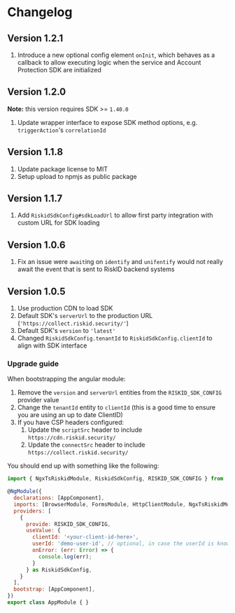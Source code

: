 # Changelog

## Version 1.2.1

1. Introduce a new optional config element `onInit`, which behaves as a callback to allow executing logic when the service and Account Protection SDK are initialized

## Version 1.2.0

**Note:** this version requires SDK >= `1.40.0`

1. Update wrapper interface to expose SDK method options, e.g. `triggerAction`'s `correlationId`

## Version 1.1.8

1. Update package license to MIT
1. Setup upload to npmjs as public package

## Version 1.1.7

1. Add `RiskidSdkConfig#sdkLoadUrl` to allow first party integration with custom URL for SDK loading

## Version 1.0.6

1. Fix an issue were `await`ing on `identify` and `unifentify` would not really await the event that is sent to RiskID backend systems

## Version 1.0.5

1. Use production CDN to load SDK
1. Default SDK's `serverUrl` to the production URL (`'https://collect.riskid.security/'`)
1. Default SDK's `version` to `'latest'`
1. Changed `RiskidSdkConfig.tenantId` to `RiskidSdkConfig.clientId` to align with SDK interface

### Upgrade guide

When bootstrapping the angular module:

1. Remove the `version` and `serverUrl` entities from the `RISKID_SDK_CONFIG` provider value
1. Change the `tenantId` entity to `clientId` (this is a good time to ensure you are using an up to date ClientID)
1. If you have CSP headers configured:
   1. Update the `scriptSrc` header to include `https://cdn.riskid.security/`
   1. Update the `connectSrc` header to include `https://collect.riskid.security/`

You should end up with something like the following:

```javascript
import { NgxTsRiskidModule, RiskidSdkConfig, RISKID_SDK_CONFIG } from '@transmitsecurity/ngx-ts-riskid';

@NgModule({
  declarations: [AppComponent],
  imports: [BrowserModule, FormsModule, HttpClientModule, NgxTsRiskidModule],
  providers: [
    {
      provide: RISKID_SDK_CONFIG,
      useValue: {
        clientId: '<your-client-id-here>',
        userId: 'demo-user-id', // optional, in case the userId is known
        onError: (err: Error) => {
          console.log(err);
        }
      } as RiskidSdkConfig,
    }
  ],
  bootstrap: [AppComponent],
})
export class AppModule { }
```
